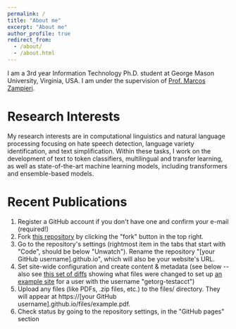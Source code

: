 ```yaml
---
permalink: /
title: "About me"
excerpt: "About me"
author_profile: true
redirect_from:
  - /about/
  - /about.html
---
```


I am a 3rd year Information Technology Ph.D. student at George Mason University, Virginia, USA. I am under the supervision of [Prof. Marcos Zampieri](https://mzampieri.com/).

Research Interests
======
My research interests are in computational linguistics and natural language processing focusing on hate speech detection, language variety identification, and text simplification. Within these tasks, I work on the development of text to token classifiers, multilingual and transfer learning, as well as state-of-the-art machine learning models, including transformers and ensemble-based models.

Recent Publications
======
1. Register a GitHub account if you don't have one and confirm your e-mail (required!)
1. Fork [this repository](https://github.com/academicpages/ornate-frangollo-c23556.netlify.app) by clicking the "fork" button in the top right.
1. Go to the repository's settings (rightmost item in the tabs that start with "Code", should be below "Unwatch"). Rename the repository "[your GitHub username].github.io", which will also be your website's URL.
1. Set site-wide configuration and create content & metadata (see below -- also see [this set of diffs](http://archive.is/3TPas) showing what files were changed to set up [an example site](https://getorg-testacct.github.io) for a user with the username "getorg-testacct")
1. Upload any files (like PDFs, .zip files, etc.) to the files/ directory. They will appear at https://[your GitHub username].github.io/files/example.pdf.  
1. Check status by going to the repository settings, in the "GitHub pages" section
